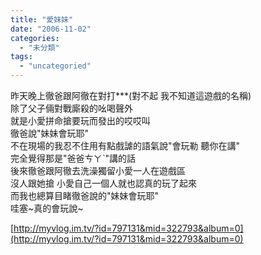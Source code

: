 ```yaml
---
title: "愛妹妹"
date: "2006-11-02"
categories: 
  - "未分類"
tags: 
  - "uncategoried"
---
```


昨天晚上徹爸跟阿徹在對打\*\*\*(對不起 我不知道這遊戲的名稱)  
除了父子倆對戰廝殺的吆喝聲外  
就是小愛拼命搶要玩而發出的哎哎叫  
徹爸說"妹妹會玩耶"  
不在現場的我忍不住用有點戲謔的語氣說"會玩勒 聽你在講"  
完全覺得那是"爸爸ㄘㄚˋ"講的話  
後來徹爸跟阿徹去洗澡獨留小愛一人在遊戲區  
沒人跟她搶 小愛自己一個人就也認真的玩了起來  
而我也總算目睹徹爸說的"妹妹會玩耶"  
哇塞~真的會玩說~

  
[http://myvlog.im.tv/?id=797131&mid=322793&album=0](http://myvlog.im.tv/?id=797131&mid=322793&album=0)
